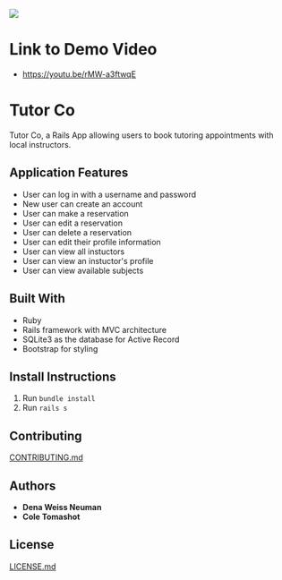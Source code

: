 ![](https://github.com/denaweiss5/tutor-co/blob/main/public/ezgif.com-gif-maker%20(2).gif)

# Link to Demo Video
*  https://youtu.be/rMW-a3ftwqE

# Tutor Co

Tutor Co, a Rails App allowing users to book tutoring appointments with local instructors.


## Application Features

* User can log in with a username and password
* New user can create an account
* User can make a reservation
* User can edit a reservation
* User can delete a reservation
* User can edit their profile information
* User can view all instuctors
* User can view an instuctor's profile
* User can view available subjects

## Built With

* Ruby
* Rails framework with MVC architecture
* SQLite3 as the database for Active Record
* Bootstrap for styling

## Install Instructions

1. Run ```bundle install```
2. Run ```rails s```

## Contributing

[CONTRIBUTING.md](https://gist.github.com/dbcastillo/75308bee09c36e8e8aedd58a6de0e37f)

## Authors

* **Dena Weiss Neuman**
* **Cole Tomashot**

## License

[LICENSE.md](LICENSE.md)
